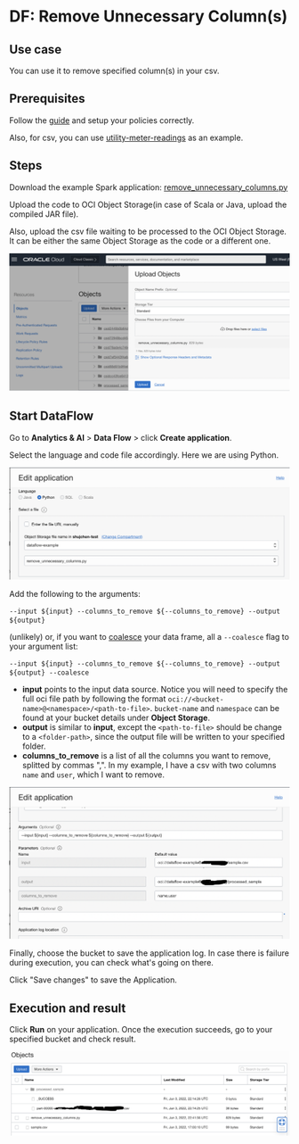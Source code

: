 # DF: Remove Unnecessary Column(s)

## Use case

You can use it to remove specified column(s) in your csv.

## Prerequisites
Follow the [guide](../README) and setup your policies correctly.

Also, for csv, you can use [utility-meter-readings](../sample_datasets/utility-meter-readings.csv) as an example.

## Steps

Download the example Spark application: [remove_unnecessary_columns.py](./example_code/remove_unnecessary_columns.py)

Upload the code to OCI Object Storage(in case of Scala or Java, upload the compiled JAR file). 

Also, upload the csv file waiting to be processed to the OCI Object Storage. It can be either the same Object Storage as the code or a different one. 

![image info](./utils/upload_sjc_object.png)
## Start DataFlow


Go to **Analytics & AI** > **Data Flow** > click **Create application**.

Select the language and code file accordingly. Here we are using Python.

![image info](./utils/select-code.png)


Add the following to the arguments:

```
--input ${input} --columns_to_remove ${--columns_to_remove} --output ${output}
```

(unlikely) or, if you want to [coalesce](https://spark.apache.org/docs/latest/api/python/reference/api/pyspark.RDD.coalesce.html) your data frame, all a `--coalesce` flag to your argument list:
```
--input ${input} --columns_to_remove ${--columns_to_remove} --output ${output} --coalesce
```

- <b>input</b> points to the input data source. Notice you will need to specify the full oci file path by following the format `oci://<bucket-name>@<namespace>/<path-to-file>`. `bucket-name` and `namespace` can be found at your bucket details under **Object Storage**.
- <b>output</b> is similar to <b>input</b>, except the `<path-to-file>` should be change to a `<folder-path>`, since the output file will be written to your specified folder.
- <b>columns_to_remove</b> is a list of all the columns you want to remove, splitted by commas ",". In my example, I have a csv with two columns `name` and `user`, which I want to remove.

![image info](./utils/set_args_remove.png)

Finally, choose the bucket to save the application log. In case there is failure during execution, you can check what's going on there.

Click "Save changes" to save the Application.


## Execution and result
Click **Run** on your application. Once the execution succeeds, go to your specified bucket and check result.

![image info](./utils/remove_res.png)


